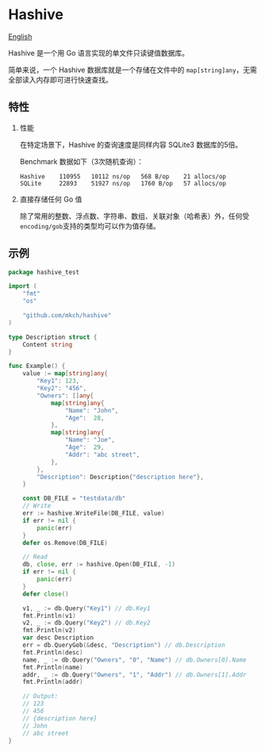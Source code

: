 # Hashive

[English](README.md)

Hashive 是一个用 Go 语言实现的单文件只读键值数据库。

简单来说，一个 Hashive 数据库就是一个存储在文件中的 `map[string]any`，无需全部读入内存即可进行快速查找。

## 特性

1. 性能

    在特定场景下，Hashive 的查询速度是同样内容 SQLite3 数据库的5倍。

    Benchmark 数据如下（3次随机查询）：

    ```text
    Hashive    110955   10112 ns/op   568 B/op    21 allocs/op
    SQLite     22893    51927 ns/op   1760 B/op   57 allocs/op
    ```

2. 直接存储任何 Go 值

    除了常用的整数、浮点数、字符串、数组、关联对象（哈希表）外，任何受`encoding/gob`支持的类型均可以作为值存储。

## 示例

```go
package hashive_test

import (
    "fmt"
    "os"

    "github.com/mkch/hashive"
)

type Description struct {
    Content string
}

func Example() {
    value := map[string]any{
        "Key1": 123,
        "Key2": "456",
        "Owners": []any{
            map[string]any{
                "Name": "John",
                "Age":  28,
            },
            map[string]any{
                "Name": "Joe",
                "Age":  29,
                "Addr": "abc street",
            },
        },
        "Description": Description{"description here"},
    }

    const DB_FILE = "testdata/db"
    // Write
    err := hashive.WriteFile(DB_FILE, value)
    if err != nil {
        panic(err)
    }
    defer os.Remove(DB_FILE)

    // Read
    db, close, err := hashive.Open(DB_FILE, -1)
    if err != nil {
        panic(err)
    }
    defer close()

    v1, _ := db.Query("Key1") // db.Key1
    fmt.Println(v1)
    v2, _ := db.Query("Key2") // db.Key2
    fmt.Println(v2)
    var desc Description
    err = db.QueryGob(&desc, "Description") // db.Description
    fmt.Println(desc)
    name, _ := db.Query("Owners", "0", "Name") // db.Owners[0].Name
    fmt.Println(name)
    addr, _ := db.Query("Owners", "1", "Addr") // db.Owners[1].Addr
    fmt.Println(addr)

    // Output:
    // 123
    // 456
    // {description here}
    // John
    // abc street
}

```
